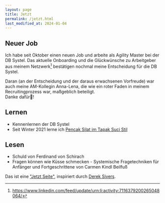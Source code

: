 ```yaml
---
layout: page
title: Jetzt
permalink: /jetzt.html
last_modified_at: 2024-01-04
---
```

## Neuer Job

Ich habe seit Oktober einen neuen Job und arbeite als Agility Master 
bei der DB Systel. 
Das aktuelle Onboarding und die Glückwünsche zu Arbeitgeber aus meinem Netzwerk[^in]
bestätigen nochmal meine Entscheidung für die DB Systel.

Daran (an der Entscheidung und der daraus erwachsenen Vorfreude) 
war auch meine AM-Kollegin Anna-Lena, 
die wie ein roter Faden in meinem Recruitingprozess war, maßgeblich beteiligt.   
Danke dafür🙏!


## Lernen

- Kennenlernen der DB Systel
- Seit Winter 2021 lerne ich [Pencak Silat im Tapak Suci Stil](/thema/pencak-silat/)

## Lesen

- Schuld von Ferdinand von Schirach
- Fragen können wie Küsse schmecken - 
Systemische Fragetechniken für Anfänger und Fortgeschrittene
von Carmen Kindl Beilfuß

Das ist eine ["Jetzt Seite"](https://nownownow.com/about), 
inspiriert durch [Derek Sivers](https://sive.rs/).   

[^in]: <https://www.linkedin.com/feed/update/urn:li:activity:7116379200265048064/>
